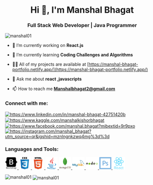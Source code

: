 <h1 align="center">Hi 👋, I'm Manshal Bhagat</h1>

<h3 align="center">Full Stack Web Developer | Java Programmer</h3>

<p align="left"> <img src="https://komarev.com/ghpvc/?username=manshal01&label=Profile%20views&color=0e75b6&style=flat" alt="manshal01" /> </p>

- 🔭 I’m currently working on **React.js**

- 🌱 I’m currently learning **Coding Challenges and Algorithms**

- 👨‍💻 All of my projects are available at [https://manshal-bhagat-portfolio.netlify.app/](https://manshal-bhagat-portfolio.netlify.app/)

- 💬 Ask me about **react ,javascripts**

- 📫 How to reach me **Manshalbhagat2@gmail.com**

<h3 align="left">Connect with me:</h3>
<p align="left">
<a href="https://linkedin.com/in/https://www.linkedin.com/in/manshal-bhagat-42751420b" target="blank"><img align="center" src="https://raw.githubusercontent.com/rahuldkjain/github-profile-readme-generator/master/src/images/icons/Social/linked-in-alt.svg" alt="https://www.linkedin.com/in/manshal-bhagat-42751420b" height="30" width="40" /></a>
<a href="https://kaggle.com/https://www.kaggle.com/manshalkishorbhagat" target="blank"><img align="center" src="https://raw.githubusercontent.com/rahuldkjain/github-profile-readme-generator/master/src/images/icons/Social/kaggle.svg" alt="https://www.kaggle.com/manshalkishorbhagat" height="30" width="40" /></a>
<a href="https://fb.com/https://www.facebook.com/manshal.bhagat?mibextid=9r9pxo" target="blank"><img align="center" src="https://raw.githubusercontent.com/rahuldkjain/github-profile-readme-generator/master/src/images/icons/Social/facebook.svg" alt="https://www.facebook.com/manshal.bhagat?mibextid=9r9pxo" height="30" width="40" /></a>
<a href="https://instagram.com/https://instagram.com/manshal_bhagat?utm_source=qr&igshid=mznlngnkzwq4mg%3d%3d" target="blank"><img align="center" src="https://raw.githubusercontent.com/rahuldkjain/github-profile-readme-generator/master/src/images/icons/Social/instagram.svg" alt="https://instagram.com/manshal_bhagat?utm_source=qr&igshid=mznlngnkzwq4mg%3d%3d" height="30" width="40" /></a>
</p>

<h3 align="left">Languages and Tools:</h3>
<p align="left"> <a href="https://getbootstrap.com" target="_blank" rel="noreferrer"> <img src="https://raw.githubusercontent.com/devicons/devicon/master/icons/bootstrap/bootstrap-plain-wordmark.svg" alt="bootstrap" width="40" height="40"/> </a> <a href="https://www.w3schools.com/css/" target="_blank" rel="noreferrer"> <img src="https://raw.githubusercontent.com/devicons/devicon/master/icons/css3/css3-original-wordmark.svg" alt="css3" width="40" height="40"/> </a> <a href="https://www.w3.org/html/" target="_blank" rel="noreferrer"> <img src="https://raw.githubusercontent.com/devicons/devicon/master/icons/html5/html5-original-wordmark.svg" alt="html5" width="40" height="40"/> </a> <a href="https://www.java.com" target="_blank" rel="noreferrer"> <img src="https://raw.githubusercontent.com/devicons/devicon/master/icons/java/java-original.svg" alt="java" width="40" height="40"/> </a> <a href="https://www.mongodb.com/" target="_blank" rel="noreferrer"> <img src="https://raw.githubusercontent.com/devicons/devicon/master/icons/mongodb/mongodb-original-wordmark.svg" alt="mongodb" width="40" height="40"/> </a> <a href="https://www.mysql.com/" target="_blank" rel="noreferrer"> <img src="https://raw.githubusercontent.com/devicons/devicon/master/icons/mysql/mysql-original-wordmark.svg" alt="mysql" width="40" height="40"/> </a> <a href="https://nodejs.org" target="_blank" rel="noreferrer"> <img src="https://raw.githubusercontent.com/devicons/devicon/master/icons/nodejs/nodejs-original-wordmark.svg" alt="nodejs" width="40" height="40"/> </a> <a href="https://www.photoshop.com/en" target="_blank" rel="noreferrer"> <img src="https://raw.githubusercontent.com/devicons/devicon/master/icons/photoshop/photoshop-line.svg" alt="photoshop" width="40" height="40"/> </a> <a href="https://reactjs.org/" target="_blank" rel="noreferrer"> <img src="https://raw.githubusercontent.com/devicons/devicon/master/icons/react/react-original-wordmark.svg" alt="react" width="40" height="40"/> </a> </p>

<p><img align="left" src="https://github-readme-stats.vercel.app/api/top-langs?username=manshal01&show_icons=true&locale=en&layout=compact" alt="manshal01" /></p>

<p>&nbsp;<img align="center" src="https://github-readme-stats.vercel.app/api?username=manshal01&show_icons=true&locale=en" alt="manshal01" /></p>
